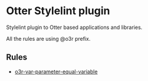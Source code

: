 # Otter Stylelint plugin

Stylelint plugin to Otter based applications and libraries.

All the rules are using @o3r prefix.

## Rules

- [o3r-var-parameter-equal-variable](./rules/o3r-var-parameter-equal-variable.md)
